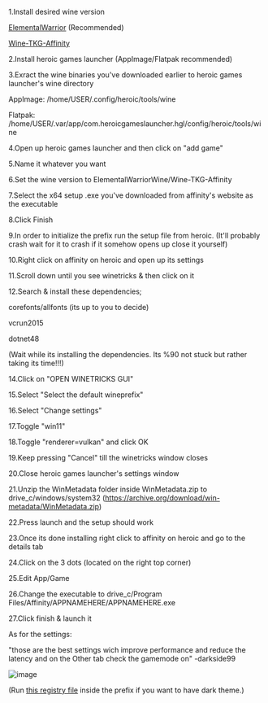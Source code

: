 1.Install desired wine version

[ElementalWarrior](https://github.com/Twig6943/ElementalWarrior-wine-binaries/releases) (Recommended)

[Wine-TKG-Affinity](https://github.com/daegalus/wine-tkg-affinity)

2.Install heroic games launcher (AppImage/Flatpak recommended)

3.Exract the wine binaries you've downloaded earlier to heroic games launcher's wine directory

AppImage: /home/USER/.config/heroic/tools/wine

Flatpak: /home/USER/.var/app/com.heroicgameslauncher.hgl/config/heroic/tools/wine

4.Open up heroic games launcher and then click on "add game"

5.Name it whatever you want

6.Set the wine version to ElementalWarriorWine/Wine-TKG-Affinity

7.Select the x64 setup .exe you've downloaded from affinity's website as the executable

8.Click Finish

9.In order to initialize the prefix run the setup file from heroic. (It'll probably crash wait for it to crash if it somehow opens up close it yourself)

10.Right click on affinity on heroic and open up its settings

11.Scroll down until you see winetricks & then click on it

12.Search & install these dependencies;

corefonts/allfonts (its up to you to decide)

vcrun2015

dotnet48

(Wait while its installing the dependencies. Its %90 not stuck but rather taking its time!!!)

14.Click on "OPEN WINETRICKS GUI"

15.Select "Select the default wineprefix"

16.Select "Change settings"

17.Toggle "win11"

18.Toggle "renderer=vulkan" and click OK

19.Keep pressing "Cancel" till the winetricks window closes

20.Close heroic games launcher's settings window

21.Unzip the WinMetadata folder inside WinMetadata.zip to drive_c/windows/system32 (https://archive.org/download/win-metadata/WinMetadata.zip)

22.Press launch and the setup should work

23.Once its done installing right click to affinity on heroic and go to the details tab

24.Click on the 3 dots (located on the right top corner)

25.Edit App/Game

26.Change the executable to drive_c/Program Files/Affinity/APPNAMEHERE/APPNAMEHERE.exe

27.Click finish & launch it

As for the settings:

"those are the best settings wich improve performance and reduce the latency  and on the Other tab check the gamemode on" -darkside99

![image](https://github.com/user-attachments/assets/a274d0d6-538e-4288-9365-73bdf4fa2e16)

(Run [this registry file](https://raw.githubusercontent.com/Twig6943/AffinityOnLinux/refs/heads/main/wine-dark-theme.reg) inside the prefix if you want to have dark theme.)

